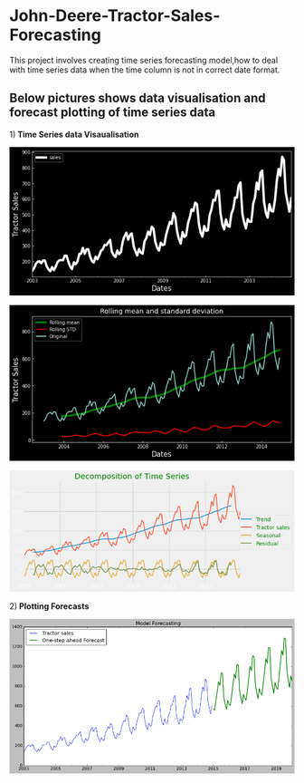 # John-Deere-Tractor-Sales-Forecasting
This project involves creating time series forecasting model,how to deal with time series data when the time column is not in correct date format.

## Below pictures shows data visualisation and forecast plotting of time series data 

1)<b> Time Series data Visaualisation</b>

![](https://github.com/Musab9860576525/John-Deere-Tractor-Sales-Forecasting/blob/main/time%20series.png)

![](https://github.com/Musab9860576525/John-Deere-Tractor-Sales-Forecasting/blob/main/rollng%20mean%2Cstd.png)

![](https://github.com/Musab9860576525/John-Deere-Tractor-Sales-Forecasting/blob/main/decomposition.png)

2)<b> Plotting Forecasts</b>

![](https://github.com/Musab9860576525/John-Deere-Tractor-Sales-Forecasting/blob/main/model%20forecasting.png)
